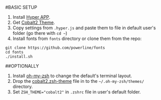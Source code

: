 #BASIC SETUP
1. Install [Hyper APP](https://hyper.is).
2. Get [Cobalt2 Theme](https://github.com/wesbos/hyperterm-cobalt2-theme).
3. Copy settings from `.hyper.js` and paste them to file in default user's folder (go there with `cd ~`)
4. Install fonts from `fonts` directory or clone them from the repo: 
```
git clone https://github.com/powerline/fonts
cd fonts
./install.sh
```

##OPTIONALLY
1. Install [oh-my-zsh](https://github.com/robbyrussell/oh-my-zsh) to change the default's terminal layout.
2. Drop the  [cobalt2.zsh-theme](https://github.com/wesbos/Cobalt2-iterm) file in to the `~/.oh-my-zsh/themes/` directory.
3. Set `ZSH_THEME="cobalt2"` in `.zshrc` file in user's default folder.
